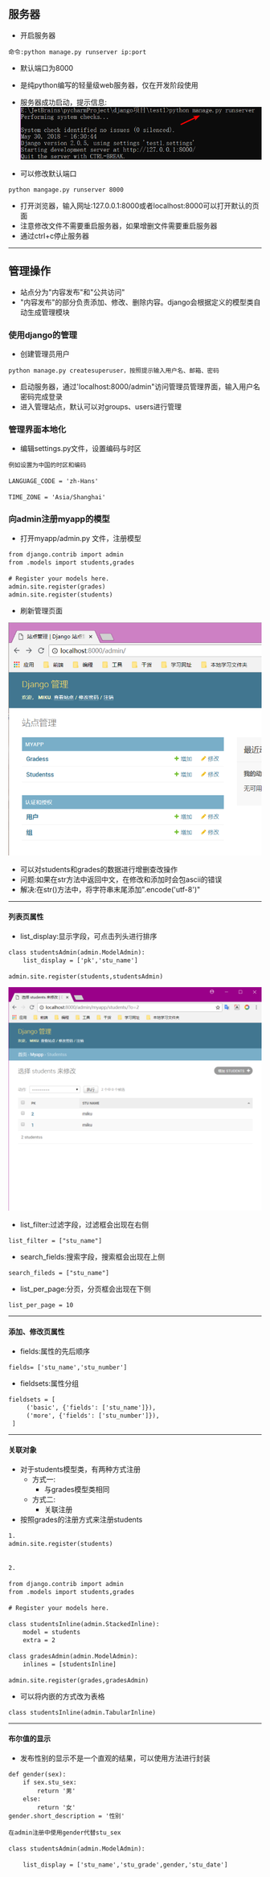 ## 服务器

* 开启服务器

```
命令:python manage.py runserver ip:port
```

* 默认端口为8000
* 是纯python编写的轻量级web服务器，仅在开发阶段使用
* 服务器成功启动，提示信息:![](/assets/服务启动成功提示信息.png)

* 可以修改默认端口

```
python mangage.py runserver 8000
```

* 打开浏览器，输入网址:127.0.0.1:8000或者localhost:8000可以打开默认的页面
* 注意修改文件不需要重启服务器，如果增删文件需要重启服务器
* 通过ctrl+c停止服务器

---

## 管理操作

* 站点分为"内容发布"和"公共访问"
* "内容发布"的部分负责添加、修改、删除内容。django会根据定义的模型类自动生成管理模块

### 使用django的管理

* 创建管理员用户

```
python manage.py createsuperuser，按照提示输入用户名、邮箱、密码
```

* 启动服务器，通过'localhost:8000/admin"访问管理员管理界面，输入用户名密码完成登录
* 进入管理站点，默认可以对groups、users进行管理

### 管理界面本地化

* 编辑settings.py文件，设置编码与时区

```
例如设置为中国的时区和编码

LANGUAGE_CODE = 'zh-Hans'

TIME_ZONE = 'Asia/Shanghai'
```

### 向admin注册myapp的模型

* 打开myapp/admin.py 文件，注册模型

```
from django.contrib import admin
from .models import students,grades

# Register your models here.
admin.site.register(grades)
admin.site.register(students)
```

* 刷新管理页面

![](/assets/注册的模型.png)

* 可以对students和grades的数据进行增删查改操作
* 问题:如果在str方法中返回中文，在修改和添加时会包ascii的错误
* 解决:在str\(\)方法中，将字符串末尾添加".encode\('utf-8'\)"

---

#### 列表页属性

* list\_display:显示字段，可点击列头进行排序

```
class studentsAdmin(admin.ModelAdmin):
    list_display = ['pk','stu_name']

admin.site.register(students,studentsAdmin)
```

![](/assets/显示字段图.png)

* list\_filter:过滤字段，过滤框会出现在右侧

```
list_filter = ["stu_name"]
```

* search\_fields:搜索字段，搜索框会出现在上侧

```
search_fileds = ["stu_name"]
```

* list\_per\_page:分页，分页框会出现在下侧

```
list_per_page = 10
```

---

#### 添加、修改页属性

* fields:属性的先后顺序

```
fields= ['stu_name','stu_number']
```

* fieldsets:属性分组

```
fieldsets = [
     ('basic', {'fields': ['stu_name']}),
     ('more', {'fields': ['stu_number']}),
 ]
```

---

#### 关联对象

* 对于students模型类，有两种方式注册
  * 方式一:
    * 与grades模型类相同
  * 方式二:
    * 关联注册
* 按照grades的注册方式来注册students

```
1.
admin.site.register(students)


2.

from django.contrib import admin
from .models import students,grades

# Register your models here.

class studentsInline(admin.StackedInline):
    model = students
    extra = 2

class gradesAdmin(admin.ModelAdmin):
    inlines = [studentsInline]

admin.site.register(grades,gradesAdmin)
```

* 可以将内嵌的方式改为表格

```
class studentsInline(admin.TabularInline)
```

---

#### 布尔值的显示

* 发布性别的显示不是一个直观的结果，可以使用方法进行封装

```
def gender(sex):
    if sex.stu_sex:
        return '男'
    else:
        return '女'
gender.short_description = '性别'

在admin注册中使用gender代替stu_sex

class studentsAdmin(admin.ModelAdmin):

    list_display = ['stu_name','stu_grade',gender,'stu_date']
```



